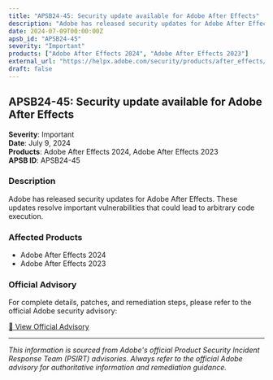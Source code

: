 ```yaml
---
title: "APSB24-45: Security update available for Adobe After Effects"
description: "Adobe has released security updates for Adobe After Effects. These updates resolve important vulnerabilities that could lead to arbitrary code execution."
date: 2024-07-09T00:00:00Z
apsb_id: "APSB24-45"
severity: "Important"
products: ["Adobe After Effects 2024", "Adobe After Effects 2023"]
external_url: "https://helpx.adobe.com/security/products/after_effects/apsb24-45.html"
draft: false
---
```


## APSB24-45: Security update available for Adobe After Effects

**Severity**: Important  
**Date**: July 9, 2024  
**Products**: Adobe After Effects 2024, Adobe After Effects 2023  
**APSB ID**: APSB24-45

### Description

Adobe has released security updates for Adobe After Effects. These updates resolve important vulnerabilities that could lead to arbitrary code execution.

### Affected Products

- Adobe After Effects 2024
- Adobe After Effects 2023


### Official Advisory

For complete details, patches, and remediation steps, please refer to the official Adobe security advisory:

[🔗 View Official Advisory](https://helpx.adobe.com/security/products/after_effects/apsb24-45.html)

---

*This information is sourced from Adobe's official Product Security Incident Response Team (PSIRT) advisories. Always refer to the official Adobe advisory for authoritative information and remediation guidance.*
